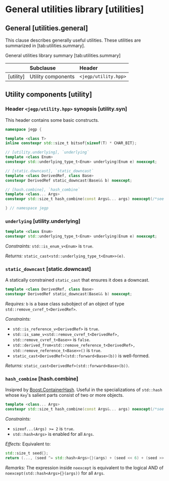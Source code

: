 # General utilities library                                          [utilities]

## General                                                   [utilities.general]

This clause describes generally useful utilities.
These utilities are summarized in [tab:utilities.summary].

   General utilities library summary [tab:utilities.summary]

   |           | Subclause          | Header               |
   | --------- | :----------------- | :------------------- |
   | [utility] | Utility components | `<jegp/utility.hpp>` |

## Utility components                                                  [utility]

### Header `<jegp/utility.hpp>` synopsis                           [utility.syn]

This header contains some basic constructs.

```C++
namespace jegp {

template <class T>
inline constexpr std::size_t bitsof{sizeof(T) * CHAR_BIT};

// [utility.underlying], `underlying`
template <class Enum>
constexpr std::underlying_type_t<Enum> underlying(Enum e) noexcept;

// [static.downcast], `static_downcast`
template <class DerivedRef, class Base>
constexpr DerivedRef static_downcast(Base&& b) noexcept;

// [hash.combine], `hash_combine`
template <class... Args>
constexpr std::size_t hash_combine(const Args&... args) noexcept(/*see below*/);

} // namespace jegp
```

### `underlying`                                            [utility.underlying]

```C++
template <class Enum>
constexpr std::underlying_type_t<Enum> underlying(Enum e) noexcept;
```
_Constraints:_ `std::is_enum_v<Enum>` is `true`.

_Returns:_ `static_cast<std::underlying_type_t<Enum>>(e)`.

### `static_downcast`                                          [static.downcast]

A statically constrained `static_cast`
that ensures it does a downcast.

```C++
template <class DerivedRef, class Base>
constexpr DerivedRef static_downcast(Base&& b) noexcept;
```
_Requires:_ `b` is a base class subobject
of an object of type `std::remove_cvref_t<DerivedRef>`.

_Constraints:_
- `std::is_reference_v<DerivedRef>` is `true`.
- `std::is_same_v<std::remove_cvref_t<DerivedRef>,
  std::remove_cvref_t<Base>>` is `false`.
- `std::derived_from<std::remove_reference_t<DerivedRef>,
  std::remove_reference_t<Base>>()` is `true`.
- `static_cast<DerivedRef>(std::forward<Base>(b))` is well-formed.

_Returns:_ `static_cast<DerivedRef>(std::forward<Base>(b))`.

### `hash_combine`                                                [hash.combine]

Insipred by [Boost.ContainerHash].
Useful in the specializations of `std::hash`
whose `Key`'s salient parts consist of two or more objects.

[Boost.ContainerHash]:
https://www.boost.org/doc/libs/release/doc/html/hash.html

```C++
template <class... Args>
constexpr std::size_t hash_combine(const Args&... args) noexcept(/*see below*/);
```
_Constraints:_
- `sizeof...(Args) >= 2` is `true`.
- `std::hash<Args>` is enabled for all `Args`.

_Effects:_ Equivalent to:
```C++
std::size_t seed{};
return (..., (seed ^= std::hash<Args>{}(args) + (seed << 6) + (seed >> 2)));
```
_Remarks:_ The expression inside `noexcept` is equivalent to
the logical AND of `noexcept(std::hash<Args>{}(args))` for all `Args`.
